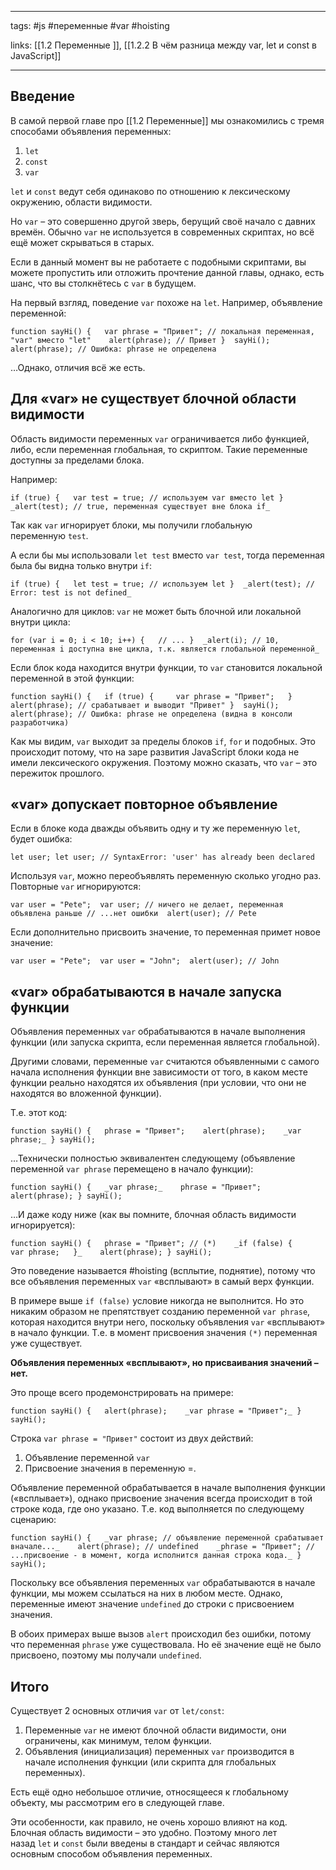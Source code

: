 ____

tags: #js #переменные #var #hoisting

links: [[1.2 Переменные ]], [[1.2.2 В чём разница между var, let и const в JavaScript]]

_____
## Введение

В самой первой главе про [[1.2 Переменные]] мы ознакомились с тремя способами объявления переменных:

1.  `let`
2.  `const`
3.  `var`

`let` и `const` ведут себя одинаково по отношению к лексическому окружению, области видимости.

Но `var` – это совершенно другой зверь, берущий своё начало с давних времён. Обычно `var` не используется в современных скриптах, но всё ещё может скрываться в старых.

Если в данный момент вы не работаете с подобными скриптами, вы можете пропустить или отложить прочтение данной главы, однако, есть шанс, что вы столкнётесь с `var` в будущем.

На первый взгляд, поведение `var` похоже на `let`. Например, объявление переменной:

`function sayHi() {   var phrase = "Привет"; // локальная переменная, "var" вместо "let"    alert(phrase); // Привет }  sayHi();  alert(phrase); // Ошибка: phrase не определена`

…Однако, отличия всё же есть.

## Для «var» не существует блочной области видимости

Область видимости переменных `var` ограничивается либо функцией, либо, если переменная глобальная, то скриптом. Такие переменные доступны за пределами блока.

Например:

`if (true) {   var test = true; // используем var вместо let }  _alert(test); // true, переменная существует вне блока if_`

Так как `var` игнорирует блоки, мы получили глобальную переменную `test`.

А если бы мы использовали `let test` вместо `var test`, тогда переменная была бы видна только внутри `if`:

`if (true) {   let test = true; // используем let }  _alert(test); // Error: test is not defined_`

Аналогично для циклов: `var` не может быть блочной или локальной внутри цикла:

`for (var i = 0; i < 10; i++) {   // ... }  _alert(i); // 10, переменная i доступна вне цикла, т.к. является глобальной переменной_`

Если блок кода находится внутри функции, то `var` становится локальной переменной в этой функции:

`function sayHi() {   if (true) {     var phrase = "Привет";   }    alert(phrase); // срабатывает и выводит "Привет" }  sayHi(); alert(phrase); // Ошибка: phrase не определена (видна в консоли разработчика)`

Как мы видим, `var` выходит за пределы блоков `if`, `for` и подобных. Это происходит потому, что на заре развития JavaScript блоки кода не имели лексического окружения. Поэтому можно сказать, что `var` – это пережиток прошлого.

## «var» допускает повторное объявление

Если в блоке кода дважды объявить одну и ту же переменную `let`, будет ошибка:

`let user; let user; // SyntaxError: 'user' has already been declared`

Используя `var`, можно переобъявлять переменную сколько угодно раз. Повторные `var` игнорируются:

`var user = "Pete";  var user; // ничего не делает, переменная объявлена раньше // ...нет ошибки  alert(user); // Pete`

Если дополнительно присвоить значение, то переменная примет новое значение:

`var user = "Pete";  var user = "John";  alert(user); // John`

## «var» обрабатываются в начале запуска функции

Объявления переменных `var` обрабатываются в начале выполнения функции (или запуска скрипта, если переменная является глобальной).

Другими словами, переменные `var` считаются объявленными с самого начала исполнения функции вне зависимости от того, в каком месте функции реально находятся их объявления (при условии, что они не находятся во вложенной функции).

Т.е. этот код:

`function sayHi() {   phrase = "Привет";    alert(phrase);    _var phrase;_ } sayHi();`

…Технически полностью эквивалентен следующему (объявление переменной `var phrase` перемещено в начало функции):

`function sayHi() {   _var phrase;_    phrase = "Привет";    alert(phrase); } sayHi();`

…И даже коду ниже (как вы помните, блочная область видимости игнорируется):

`function sayHi() {   phrase = "Привет"; // (*)    _if (false) {     var phrase;   }_    alert(phrase); } sayHi();`

Это поведение называется #hoisting (всплытие, поднятие), потому что все объявления переменных `var` «всплывают» в самый верх функции.

В примере выше `if (false)` условие никогда не выполнится. Но это никаким образом не препятствует созданию переменной `var phrase`, которая находится внутри него, поскольку объявления `var` «всплывают» в начало функции. Т.е. в момент присвоения значения `(*)` переменная уже существует.

**Объявления переменных «всплывают», но присваивания значений – нет.**

Это проще всего продемонстрировать на примере:

`function sayHi() {   alert(phrase);    _var phrase = "Привет";_ }  sayHi();`

Строка `var phrase = "Привет"` состоит из двух действий:

1.  Объявление переменной `var`
2.  Присвоение значения в переменную =.

Объявление переменной обрабатывается в начале выполнения функции («всплывает»), однако присвоение значения всегда происходит в той строке кода, где оно указано. Т.е. код выполняется по следующему сценарию:

`function sayHi() {   _var phrase; // объявление переменной срабатывает вначале..._    alert(phrase); // undefined    _phrase = "Привет"; // ...присвоение - в момент, когда исполнится данная строка кода._ }  sayHi();`

Поскольку все объявления переменных `var` обрабатываются в начале функции, мы можем ссылаться на них в любом месте. Однако, переменные имеют значение `undefined` до строки с присвоением значения.

В обоих примерах выше вызов `alert` происходил без ошибки, потому что переменная `phrase` уже существовала. Но её значение ещё не было присвоено, поэтому мы получали `undefined`.

## Итого

Существует 2 основных отличия `var` от `let/const`:

1.  Переменные `var` не имеют блочной области видимости, они ограничены, как минимум, телом функции.
2.  Объявления (инициализация) переменных `var` производится в начале исполнения функции (или скрипта для глобальных переменных).

Есть ещё одно небольшое отличие, относящееся к глобальному объекту, мы рассмотрим его в следующей главе.

Эти особенности, как правило, не очень хорошо влияют на код. Блочная область видимости – это удобно. Поэтому много лет назад `let` и `const` были введены в стандарт и сейчас являются основным способом объявления переменных.